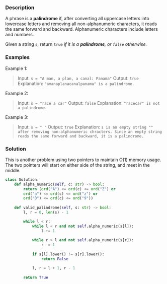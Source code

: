 ### Description
A phrase is a **palindrome** if, after converting all uppercase letters into lowercase letters and removing all non-alphanumeric characters, it reads the same forward and backward. Alphanumeric characters include letters and numbers.

Given a string `s`, return `true` _if it is a **palindrome**, or `false` otherwise._

### Examples
Example 1:
> Input: `s = "A man, a plan, a canal: Panama"`
> Output: `true`
> Explanation: `"amanaplanacanalpanama" is a palindrome.`

Example 2:
> Input: `s = "race a car"`
> Output: `false`
> Explanation: `"racecar" is not a palindrome.`

Example 3:
> Input: `s = " "`
> Output: `true`
> Explanation: `s is an empty string "" after removing non-alphanumeric chracters. Since an empty string reads the same forward and backward, it is a palindrome.`

### Solution
This is another problem using two pointers to maintain O(1) memory usage. The two pointers will start on either side of the string, and meet in the middle.
```python
class Solution:
	def alpha_numeric(self, c: str) -> bool:
		return (ord("A") <= ord(c) <= ord("Z") or
		ord("a") <= ord(c) <= ord("z") or
		ord("0") <= ord(c) <= ord("9"))
	
	def valid_palindrome(self, s: str) -> bool:
		l, r = 0, len(s) - 1	

		while l < r:
			while l < r and not self.alpha_numeric(s[l]):
				l += 1
			
			while r > l and not self.alpha_numeric(s[r]):
				r -= 1
				
			if s[l].lower() != s[r].lower():
				return False

			l, r = l + 1, r - 1
		
		return True
```